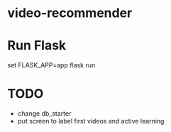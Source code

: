 # video-recommender

# Run Flask

set FLASK_APP=app
flask run

# TODO

* change db_starter
* put screen to label first videos and active learning